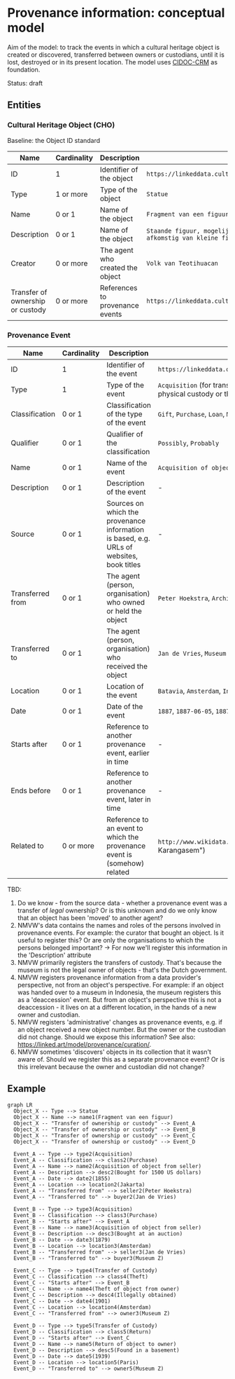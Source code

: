 # Provenance information: conceptual model

Aim of the model: to track the events in which a cultural heritage object is created or discovered, transferred between owners or custodians, until it is lost, destroyed or in its present location. The model uses [CIDOC-CRM](https://www.cidoc-crm.org/) as foundation.

Status: draft

## Entities

### Cultural Heritage Object (CHO)

Baseline: the Object ID standard

|Name|Cardinality|Description|Example|
|-|-|-|-|
|ID|1|Identifier of the object|`https://linkeddata.cultureelerfgoed.nl/colonialheritage/colonialobjects/id/13290`|
|Type|1 or more|Type of the object|`Statue`|
|Name|0 or 1|Name of the object|`Fragment van een figuur`|
|Description|0 or 1|Name of the object|`Staande figuur, mogelijk een figuur met dwerggroei voorstellend. Fragment afkomstig van kleine figurines uit graven.`|
|Creator|0 or more|The agent who created the object|`Volk van Teotihuacan`|
|Transfer of ownership or custody|0 or more|References to provenance events|`https://linkeddata.cultureelerfgoed.nl/colonialheritage/colonialobjects/id/123`|

### Provenance Event

|Name|Cardinality|Description|Example|
|-|-|-|-|
|ID|1|Identifier of the event|`https://linkeddata.cultureelerfgoed.nl/colonialheritage/colonialobjects/id/123`|
|Type|1|Type of the event|`Acquisition` (for transfer of legal ownership), `Transfer of Custody` (for transfer of physical custody or the legal responsibility for physical custody)|
|Classification|0 or 1|Classification of the type of the event|`Gift`, `Purchase`, `Loan`, `Movement`, `Theft`, `Loss`|
|Qualifier|0 or 1|Qualifier of the classification|`Possibly`, `Probably`|
|Name|0 or 1|Name of the event|`Acquisition of object from seller`, `Theft of object from owner`|
|Description|0 or 1|Description of the event|-|
|Source|0 or 1|Sources on which the provenance information is based, e.g. URLs of websites, book titles|-|
|Transferred from|0 or 1|The agent (person, organisation) who owned or held the object|`Peter Hoekstra`, `Archive A`|
|Transferred to|0 or 1|The agent (person, organisation) who received the object|`Jan de Vries`, `Museum B`|
|Location|0 or 1|Location of the event|`Batavia`, `Amsterdam`, `Indonesia`, `Java`|
|Date|0 or 1|Date of the event|`1887`, `1887-06-05`, `1887-1889`|
|Starts after|0 or 1|Reference to another provenance event, earlier in time|-|
|Ends before|0 or 1|Reference to another provenance event, later in time|-|
|Related to|0 or more|Reference to an event to which the provenance event is (somehow) related|`http://www.wikidata.org/entity/Q2201391` ("Dutch intervention in Lombok and Karangasem")|

TBD:
1. Do we know - from the source data - whether a provenance event was a transfer of _legal_ ownership? Or is this unknown and do we only know that an object has been 'moved' to another agent?
1. NMVW's data contains the names and roles of the persons involved in provenance events. For example: the curator that bought an object. Is it useful to register this? Or are only the organisations to which the persons belonged important? -> For now we'll register this information in the 'Description' attribute
1. NMVW primarily registers the transfers of custody. That's because the museum is not the legal owner of objects - that's the Dutch government.
1. NMVW registers provenance information from a data provider's perspective, not from an object's perspective. For example: if an object was handed over to a museum in Indonesia, the museum registers this as a 'deaccession' event. But from an object's perspective this is not a deaccession - it lives on at a different location, in the hands of a new owner and custodian.
1. NMVW registers 'administrative' changes as provenance events, e.g. if an object received a new object number. But the owner or the custodian did not change. Should we expose this information? See also: https://linked.art/model/provenance/curation/.
1. NMVW sometimes 'discovers' objects in its collection that it wasn't aware of. Should we register this as a separate provenance event? Or is this irrelevant because the owner and custodian did not change?

## Example

```mermaid
graph LR
  Object_X -- Type --> Statue
  Object_X -- Name --> name1(Fragment van een figuur)
  Object_X -- "Transfer of ownership or custody" --> Event_A
  Object_X -- "Transfer of ownership or custody" --> Event_B
  Object_X -- "Transfer of ownership or custody" --> Event_C
  Object_X -- "Transfer of ownership or custody" --> Event_D

  Event_A -- Type --> type2(Acquisition)
  Event_A -- Classification --> class2(Purchase)
  Event_A -- Name --> name2(Acquisition of object from seller)
  Event_A -- Description --> desc2(Bought for 1500 US dollars)
  Event_A -- Date --> date2(1855)
  Event_A -- Location --> location2(Jakarta)
  Event_A -- "Transferred from" --> seller2(Peter Hoekstra)
  Event_A -- "Transferred to" --> buyer2(Jan de Vries)

  Event_B -- Type --> type3(Acquisition)
  Event_B -- Classification --> class3(Purchase)
  Event_B -- "Starts after" --> Event_A
  Event_B -- Name --> name3(Acquisition of object from seller)
  Event_B -- Description --> desc3(Bought at an auction)
  Event_B -- Date --> date3(1879)
  Event_B -- Location --> location3(Amsterdam)
  Event_B -- "Transferred from" --> seller3(Jan de Vries)
  Event_B -- "Transferred to" --> buyer3(Museum Z)

  Event_C -- Type --> type4(Transfer of Custody)
  Event_C -- Classification --> class4(Theft)
  Event_C -- "Starts after" --> Event_B
  Event_C -- Name --> name4(Theft of object from owner)
  Event_C -- Description --> desc4(Illegally obtained)
  Event_C -- Date --> date4(1901)
  Event_C -- Location --> location4(Amsterdam)
  Event_C -- "Transferred from" --> owner3(Museum Z)

  Event_D -- Type --> type5(Transfer of Custody)
  Event_D -- Classification --> class5(Return)
  Event_D -- "Starts after" --> Event_C
  Event_D -- Name --> name5(Return of object to owner)
  Event_D -- Description --> desc5(Found in a basement)
  Event_D -- Date --> date5(1939)
  Event_D -- Location --> location5(Paris)
  Event_D -- "Transferred to" --> owner5(Museum Z)
```

